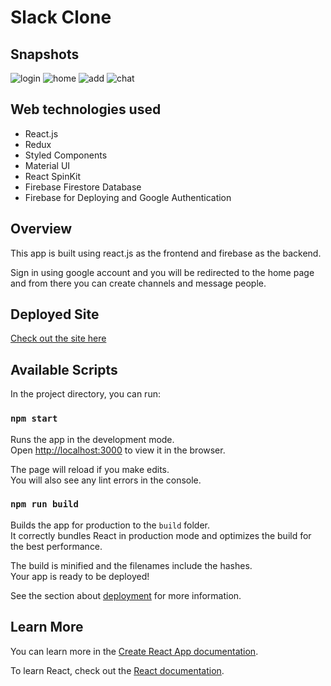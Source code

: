 # Slack Clone

## Snapshots
![login](https://user-images.githubusercontent.com/59435391/122968245-f72fbf00-d3a8-11eb-96bc-1fde681a7c43.JPG)
![home](https://user-images.githubusercontent.com/59435391/122968257-fa2aaf80-d3a8-11eb-9268-ba5e3870dd91.JPG)
![add](https://user-images.githubusercontent.com/59435391/122968264-fbf47300-d3a8-11eb-9809-338317692ee2.JPG)
![chat](https://user-images.githubusercontent.com/59435391/122968276-fd25a000-d3a8-11eb-857a-51598fa3a03d.JPG)


## Web technologies used
- React.js
- Redux
- Styled Components
- Material UI
- React SpinKit
- Firebase Firestore Database
- Firebase for Deploying and Google Authentication

## Overview
This app is built using react.js as the frontend and firebase as the backend. 

Sign in using google account and you will be redirected to the home page and from there you can create channels and message people.

## Deployed Site
[Check out the site here](https://slack-clone-d8c63.web.app/)

## Available Scripts

In the project directory, you can run:

### `npm start`

Runs the app in the development mode.<br />
Open [http://localhost:3000](http://localhost:3000) to view it in the browser.

The page will reload if you make edits.<br />
You will also see any lint errors in the console.


### `npm run build`

Builds the app for production to the `build` folder.<br />
It correctly bundles React in production mode and optimizes the build for the best performance.

The build is minified and the filenames include the hashes.<br />
Your app is ready to be deployed!

See the section about [deployment](https://facebook.github.io/create-react-app/docs/deployment) for more information.


## Learn More

You can learn more in the [Create React App documentation](https://facebook.github.io/create-react-app/docs/getting-started).

To learn React, check out the [React documentation](https://reactjs.org/).
